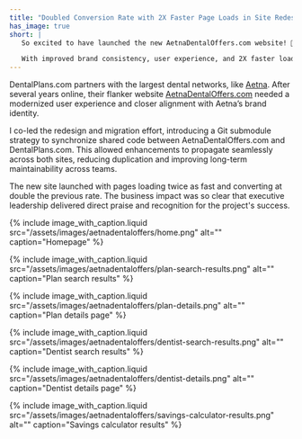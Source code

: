 ```yaml
---
title: "Doubled Conversion Rate with 2X Faster Page Loads in Site Redesign"
has_image: true
short: |
   So excited to have launched the new AetnaDentalOffers.com website! 💜

   With improved brand consistency, user experience, and 2X faster load times, this site is now **consistently performing at 2X its previous conversion rate!** 📈
---
```


DentalPlans.com partners with the largest dental networks, like [Aetna](https://www.aetna.com/). After several years online, their flanker website [AetnaDentalOffers.com](https://www.aetnadentaloffers.com/) needed a modernized user experience and closer alignment with Aetna’s brand identity.

I co-led the redesign and migration effort, introducing a Git submodule strategy to synchronize shared code between AetnaDentalOffers.com and DentalPlans.com. This allowed enhancements to propagate seamlessly across both sites, reducing duplication and improving long-term maintainability across teams.

The new site launched with pages loading twice as fast and converting at double the previous rate. The business impact was so clear that executive leadership delivered direct praise and recognition for the project's success.

{% include image_with_caption.liquid
   src="/assets/images/aetnadentaloffers/home.png"
   alt=""
   caption="Homepage" %}

{% include image_with_caption.liquid
   src="/assets/images/aetnadentaloffers/plan-search-results.png"
   alt=""
   caption="Plan search results" %}

{% include image_with_caption.liquid
   src="/assets/images/aetnadentaloffers/plan-details.png"
   alt=""
   caption="Plan details page" %}

{% include image_with_caption.liquid
   src="/assets/images/aetnadentaloffers/dentist-search-results.png"
   alt=""
   caption="Dentist search results" %}

{% include image_with_caption.liquid
   src="/assets/images/aetnadentaloffers/dentist-details.png"
   alt=""
   caption="Dentist details page" %}

{% include image_with_caption.liquid
   src="/assets/images/aetnadentaloffers/savings-calculator-results.png"
   alt=""
   caption="Savings calculator results" %}

